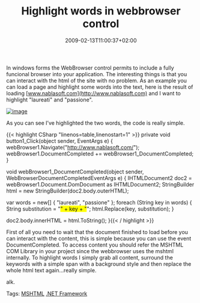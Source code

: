 ﻿---
title: "Highlight words in webbrowser control"
description: ""
date: 2009-02-13T11:00:37+02:00
draft: false
tags: [NET framework,General]
categories: [NET framework,General]
---
In windows forms the WebBrowser control permits to include a fully funcional browser into your application. The interesting things is that you can interact with the html of the site with no problem. As an example you can load a page and highlight some words into the text, here is the result of loading [www.nablasoft.com](http://www.nablasoft.com) and I want to highlight "laureati" and "passione".

[![image](https://www.codewrecks.com/blog/wp-content/uploads/2009/02/image-thumb3.png)](https://www.codewrecks.com/blog/wp-content/uploads/2009/02/image3.png)

As you can see I’ve highlighted the two words, the code is really simple.

{{< highlight CSharp "linenos=table,linenostart=1" >}}
private void button1_Click(object sender, EventArgs e)
{
   webBrowser1.Navigate("http://www.nablasoft.com/");
   webBrowser1.DocumentCompleted += webBrowser1_DocumentCompleted;
}

void webBrowser1_DocumentCompleted(object sender, WebBrowserDocumentCompletedEventArgs e)
{
   IHTMLDocument2 doc2 = webBrowser1.Document.DomDocument as IHTMLDocument2;
   StringBuilder html = new StringBuilder(doc2.body.outerHTML);

   var words = new[] { "laureati", "passione" };
   foreach (String key in words)
   {
      String substitution = "<span style='background-color: rgb(255, 255, 0);'>" + key + "</span>";
      html.Replace(key, substitution);
   }

   doc2.body.innerHTML = html.ToString();
}{{< / highlight >}}

<!-- Code inserted with Steve Dunn's Windows Live Writer Code Formatter Plugin.  http://dunnhq.com -->

First of all you need to wait that the document finished to load before you can interact with the content, this is simple because you can use the event DocumentCompleted. To access content you should refer the MSHTML COM Library in your project since the webbrowser uses the mshtml internally. To highlight words I simply grab all content, surround the keywords with a simple span with a background style and then replace the whole html text again…really simple.

alk.

Tags: [MSHTML](http://technorati.com/tag/MSHTML) [.NET Framework](http://technorati.com/tag/.NET%20Framework)
